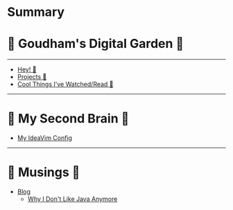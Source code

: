 # Summary

# 🌳 Goudham's Digital Garden 🌳

---

- [Hey! 👋](index.md)
- [Projects 🦀](digital_garden/projects/projects.md)
- [Cool Things I've Watched/Read 📓]()

---

# 🧠 My Second Brain 🧠

- [My IdeaVim Config]()

---

# 📝 Musings 📝

- [Blog]()
    - [Why I Don't Like Java Anymore]()